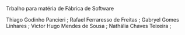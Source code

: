 Trbalho para matéria de Fábrica de Software

Thiago Godinho Pancieri ;
Rafael Ferraresso de Freitas ;
Gabryel Gomes Linhares ;
Victor Hugo Mendes de Sousa ;
Nathália Chaves Teixeira ;
